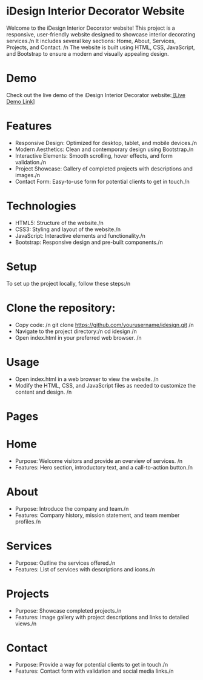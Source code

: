 # iDesign Interior Decorator Website

Welcome to the iDesign Interior Decorator website! This project is a responsive, user-friendly website designed to showcase interior decorating services./n
It includes several key sections: Home, About, Services, Projects, and Contact. /n 
The website is built using HTML, CSS, JavaScript, and Bootstrap to ensure a modern and visually appealing design.
# Demo
Check out the live demo of the iDesign Interior Decorator website:[ [Live Demo Link]](https://hadiqaaziz.github.io/iDesign/)

# Features
- Responsive Design:  Optimized for desktop, tablet, and mobile devices./n 
- Modern Aesthetics: Clean and contemporary design using Bootstrap./n 
- Interactive Elements: Smooth scrolling, hover effects, and form validation./n 
- Project Showcase: Gallery of completed projects with descriptions and images./n 
- Contact Form: Easy-to-use form for potential clients to get in touch./n 
# Technologies
- HTML5: Structure of the website./n 
- CSS3: Styling and layout of the website./n 
- JavaScript: Interactive elements and functionality./n 
- Bootstrap: Responsive design and pre-built components./n 
# Setup
To set up the project locally, follow these steps:/n 

# Clone the repository:
- Copy code: /n git clone https://github.com/yourusername/idesign.git /n 
- Navigate to the project directory:/n cd idesign /n 
- Open index.html in your preferred web browser. /n 
# Usage
- Open index.html in a web browser to view the website. /n 
- Modify the HTML, CSS, and JavaScript files as needed to customize the content and design. /n 
# Pages
# Home
- Purpose: Welcome visitors and provide an overview of services. /n 
- Features: Hero section, introductory text, and a call-to-action button./n  
# About
- Purpose: Introduce the company and team./n 
- Features: Company history, mission statement, and team member profiles./n 
# Services
- Purpose: Outline the services offered./n 
- Features: List of services with descriptions and icons./n 
# Projects
- Purpose: Showcase completed projects./n 
- Features: Image gallery with project descriptions and links to detailed views./n 
# Contact
- Purpose: Provide a way for potential clients to get in touch./n 
- Features: Contact form with validation and social media links./n 
